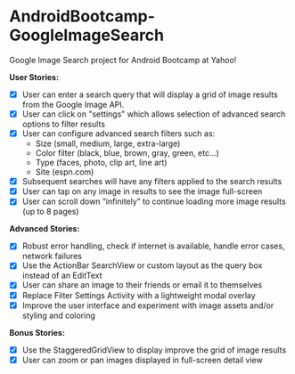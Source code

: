 # AndroidBootcamp-GoogleImageSearch
Google Image Search project for Android Bootcamp at Yahoo!

**User Stories:**
* [x] User can enter a search query that will display a grid of image results from the Google Image API.
* [x] User can click on "settings" which allows selection of advanced search options to filter results
* [x] User can configure advanced search filters such as:
  * Size (small, medium, large, extra-large)
  * Color filter (black, blue, brown, gray, green, etc...)
  * Type (faces, photo, clip art, line art)
  * Site (espn.com)
* [x] Subsequent searches will have any filters applied to the search results
* [x] User can tap on any image in results to see the image full-screen
* [x] User can scroll down “infinitely” to continue loading more image results (up to 8 pages)

**Advanced Stories:**
* [x] Robust error handling, check if internet is available, handle error cases, network failures
* [x] Use the ActionBar SearchView or custom layout as the query box instead of an EditText
* [x] User can share an image to their friends or email it to themselves
* [x] Replace Filter Settings Activity with a lightweight modal overlay
* [x] Improve the user interface and experiment with image assets and/or styling and coloring

**Bonus Stories:**
* [x] Use the StaggeredGridView to display improve the grid of image results
* [x] User can zoom or pan images displayed in full-screen detail view
